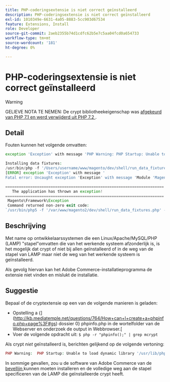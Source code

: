 ```yaml
---
title: PHP-coderingsextensie is niet correct geïnstalleerd
description: PHP-coderingsextensie is niet correct geïnstalleerd
exl-id: 1010349e-6631-4a05-8883-5cc903d67534
feature: Extensions, Install
role: Developer
source-git-commit: 2aeb2355b74d1cdfc62b5e7c5aa04fcd0a654733
workflow-type: tm+mt
source-wordcount: '181'
ht-degree: 0%

---
```


# PHP-coderingsextensie is niet correct geïnstalleerd

>[!WARNING]
>
>GELIEVE NOTA TE NEMEN: De crypt bibliotheekeigenschap was [ afgekeurd van PHP 7.1 en werd verwijderd uit PHP 7.2 ](https://www.php.net/manual/en/intro.mcrypt.php).

## Detail

Fouten kunnen het volgende omvatten:

```php
exception 'Exception' with message 'PHP Warning: PHP Startup: Unable to load dynamic library '/usr/lib/php5/20121212/mcrypt.so' - /usr/lib/php5/20121212/mcrypt.so: cannot open shared object file: No such file or directory
```

```php
Installing data fixtures:
/usr/bin/php -f '/Users/username/www/magento/dev/shell/run_data_fixtures.php' -- --bootstrap='MAGE_DIRS[base][path]=/Users/username/www/magento' 2>&1
[ERROR] exception 'Exception' with message '
Fatal error: Uncaught exception 'Exception' with message 'Module 'Magento_Core' depends on 'mcrypt' PHP [extension](https://experienceleague.adobe.com/en/docs/commerce-operations/operational-playbook/glossary#extension) that is not loaded.'
```

```php
======================================================================
   The application has thrown an exception!
======================================================================
 Magento\Framework\Exception
 Command returned non-zero exit code:
`/usr/bin/php5 -f '/var/www/magento2/dev/shell/run_data_fixtures.php' -- --bootstrap='MAGE_DIRS[base][path]=/var/www/magento2' 2>&1`
```

## Beschrijving

Met name op ontwikkelaarssystemen die een Linux/Apache/MySQL/PHP (LAMP) &quot;stapel&quot;omvatten die van het werkende systeem afzonderlijk is, is het mogelijk dat crypt of niet bij allen geïnstalleerd of in de weg van de stapel van LAMP maar niet de weg van het werkende systeem is geïnstalleerd.

Als gevolg hiervan kan het Adobe Commerce-installatieprogramma de extensie niet vinden en mislukt de installatie.

## Suggestie

Bepaal of de cryptextensie op een van de volgende manieren is geladen:

* Opstelling a {](http://kb.mediatemple.net/questions/764/How+can+I+create+a+phpinfo.php+page%3F#gs) dossier 0} phpinfo.php in de wortelfolder van de Webserver en onderzoek de output in Webbrowser.[
* Voer de volgende opdracht uit:    `$ php -r "phpinfo();" | grep mcrypt`

Als crypt *niet* geïnstalleerd is, berichten gelijkend op de volgende vertoning:

```php
PHP Warning:  PHP Startup: Unable to load dynamic library '/usr/lib/php5/20121212/mcrypt.so' - /usr/lib/php5/20121212/mcrypt.so: cannot open shared object file: No such file or directory in Unknown on line 0
```

In sommige gevallen, zou u de software van Adobe Commerce van de [ bevellijn ](https://experienceleague.adobe.com/en/docs/commerce-operations/installation-guide/advanced) kunnen moeten installeren en de volledige weg aan de stapel specificeren van de LAMP die geïnstalleerde crypt heeft.
